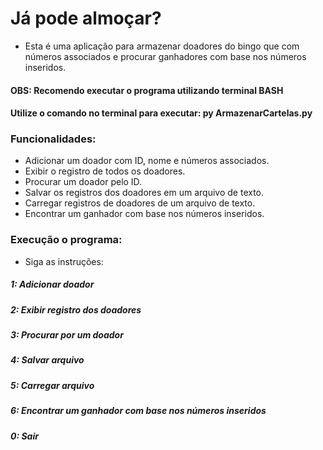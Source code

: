 
# Já pode almoçar?

- Esta é uma aplicação para armazenar doadores do bingo que com números associados e procurar ganhadores com base nos números inseridos.
#### OBS: Recomendo executar o programa utilizando terminal BASH 
#### Utilize o comando no terminal para executar: py ArmazenarCartelas.py 

### Funcionalidades:

- Adicionar um doador com ID, nome e números associados.
- Exibir o registro de todos os doadores.
- Procurar um doador pelo ID.
- Salvar os registros dos doadores em um arquivo de texto.
- Carregar registros de doadores de um arquivo de texto.
- Encontrar um ganhador com base nos números inseridos.

### Execução o programa:

- Siga as instruções:

##### 1: Adicionar doador
##### 2: Exibir registro dos doadores
##### 3: Procurar por um doador
##### 4: Salvar arquivo
##### 5: Carregar arquivo
##### 6: Encontrar um ganhador com base nos números inseridos
##### 0: Sair






